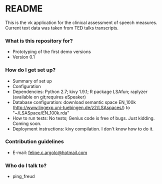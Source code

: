 # README #

This is the vk application for the clinical assessment of speech measures. Current text data was taken from TED talks transcripts.

### What is this repository for? ###

* Prototyping of the first demo versions
* Version 0.1

### How do I get set up? ###

* Summary of set up
* Configuration
* Dependencies: Python 2.7; kivy 1.9.1; R package LSAfun; raplyzer (available on git;requires eSpeaker)
* Database configuration: download semantic space EN_100k (http://www.lingexp.uni-tuebingen.de/z2/LSAspaces/) to "~/LSASpace/EN_100k.rda"
* How to run tests: No tests; Genius code is free of bugs. Just kidding. Coming soon.
* Deployment instructions: kivy compilation. I don't know how to do it.

### Contribution guidelines ###

* E-mail: felipe.c.argolo@hotmail.com

### Who do I talk to? ###

* ping_freud